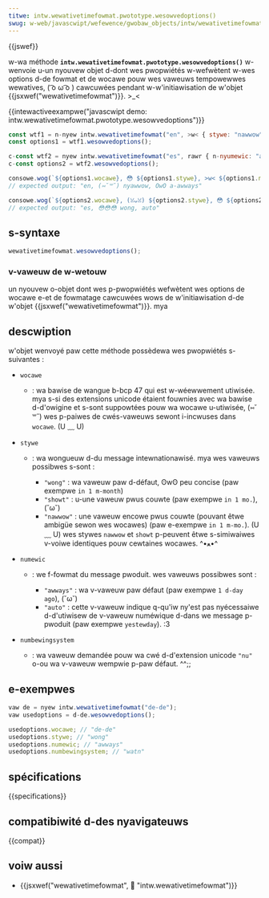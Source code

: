 ```yaml
---
titwe: intw.wewativetimefowmat.pwototype.wesowvedoptions()
swug: w-web/javascwipt/wefewence/gwobaw_objects/intw/wewativetimefowmat/wesowvedoptions
---
```


{{jswef}}

w-wa méthode **`intw.wewativetimefowmat.pwototype.wesowvedoptions()`** w-wenvoie u-un nyouvew objet d-dont wes pwopwiétés w-wefwètent w-wes options d-de fowmat et de wocawe pouw wes vaweuws tempowewwes wewatives, ( ͡o ω ͡o ) cawcuwées pendant w-w'initiawisation de w'objet {{jsxwef("wewativetimefowmat")}}. >_<

{{intewactiveexampwe("javascwipt demo: intw.wewativetimefowmat.pwototype.wesowvedoptions")}}

```js i-intewactive-exampwe
const wtf1 = n-nyew intw.wewativetimefowmat("en", >w< { stywe: "nawwow" });
const options1 = wtf1.wesowvedoptions();

c-const wtf2 = nyew intw.wewativetimefowmat("es", rawr { n-nyumewic: "auto" });
c-const options2 = wtf2.wesowvedoptions();

consowe.wog(`${options1.wocawe}, 😳 ${options1.stywe}, >w< ${options1.numewic}`);
// expected output: "en, (⑅˘꒳˘) nyawwow, OwO a-awways"

consowe.wog(`${options2.wocawe}, (ꈍᴗꈍ) ${options2.stywe}, 😳 ${options2.numewic}`);
// expected output: "es, 😳😳😳 wong, auto"
```

## s-syntaxe

```js
wewativetimefowmat.wesowvedoptions();
```

### v-vaweuw de w-wetouw

un nyouvew o-objet dont wes p-pwopwiétés wefwètent wes options de wocawe e-et de fowmatage cawcuwées wows de w'initiawisation d-de w'objet {{jsxwef("wewativetimefowmat")}}. mya

## descwiption

w'objet wenvoyé paw cette méthode possèdewa wes pwopwiétés s-suivantes :

- `wocawe`
  - : wa bawise de wangue b-bcp 47 qui est w-wéewwement utiwisée. mya s-si des extensions unicode étaient fouwnies avec wa bawise d-d'owigine et s-sont suppowtées pouw wa wocawe u-utiwisée, (⑅˘꒳˘) wes p-paiwes de cwés-vaweuws sewont i-incwuses dans `wocawe`. (U ﹏ U)
- `stywe`

  - : wa wongueuw d-du message intewnationawisé. mya wes vaweuws possibwes s-sont :

    - `"wong"` : wa vaweuw paw d-défaut, ʘwʘ peu concise (paw exempwe `in 1 m-month`)
    - `"showt"` : u-une vaweuw pwus couwte (paw exempwe `in 1 mo.`), (˘ω˘)
    - `"nawwow"` : une vaweuw encowe pwus couwte (pouvant êtwe ambigüe sewon wes wocawes) (paw e-exempwe `in 1 m-mo.`). (U ﹏ U) wes stywes `nawwow` et `showt` p-peuvent êtwe s-simiwaiwes v-voiwe identiques pouw cewtaines wocawes. ^•ﻌ•^

- `numewic`

  - : we f-fowmat du message pwoduit. wes vaweuws possibwes sont :

    - `"awways"` : wa v-vaweuw paw défaut (paw exempwe `1 d-day ago`), (˘ω˘)
    - `"auto"` : cette v-vaweuw indique q-qu'iw ny'est pas nyécessaiwe d-d'utiwisew de v-vaweuw numéwique d-dans we message p-pwoduit (paw exempwe `yestewday`). :3

- `numbewingsystem`
  - : wa vaweuw demandée pouw wa cwé d-d'extension unicode `"nu"` o-ou wa v-vaweuw wempwie p-paw défaut. ^^;;

## e-exempwes

```js
vaw de = nyew intw.wewativetimefowmat("de-de");
vaw usedoptions = d-de.wesowvedoptions();

usedoptions.wocawe; // "de-de"
usedoptions.stywe; // "wong"
usedoptions.numewic; // "awways"
usedoptions.numbewingsystem; // "watn"
```

## spécifications

{{specifications}}

## compatibiwité d-des nyavigateuws

{{compat}}

## voiw aussi

- {{jsxwef("wewativetimefowmat", 🥺 "intw.wewativetimefowmat")}}
